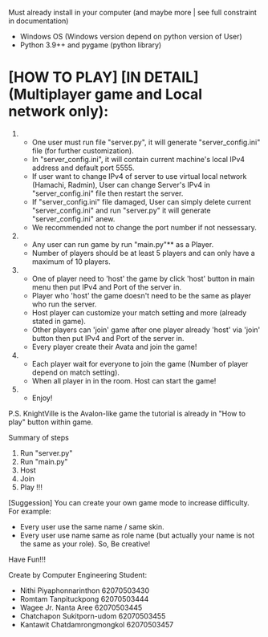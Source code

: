 Must already install in your computer (and maybe more | see full constraint in documentation)
- Windows OS (Windows version depend on python version of User)
- Python 3.9++ and pygame (python library)

# [HOW TO PLAY] [IN DETAIL] (Multiplayer game and Local network only):
1. - One user must run file "server.py", it will generate "server_config.ini" file (for further customization).
   - In "server_config.ini", it will contain current machine's local IPv4 address and default port 5555.
   - If user want to change IPv4 of server to use virtual local network (Hamachi, Radmin), User can change
     Server's IPv4 in "server_config.ini" file then restart the server.
   - If "server_config.ini" file damaged, User can simply delete current "server_config.ini" and run "server.py"
     it will generate "server_config.ini" anew.
   - We recommended not to change the port number if not nessessary.

2. - Any user can run game by run "main.py"** as a Player.
   - Number of players should be at least 5 players and can only have a maximum of 10 players.

3. - One of player need to 'host' the game by click 'host' button in main menu
     then put IPv4 and Port of the server in.
   - Player who 'host' the game doesn't need to be the same as player who run the server.
   - Host player can customize your match setting and more (already stated in game).
   - Other players can 'join' game after one player already 'host' via 'join' button
     then put IPv4 and Port of the server in.
   - Every player create their Avata and join the game!

4. - Each player wait for everyone to join the game (Number of player depend on match setting).
   - When all player in in the room. Host can start the game!

5. - Enjoy!

P.S. KnightVille is the Avalon-like game the tutorial is already in "How to play" button within game.

Summary of steps
1. Run "server.py"
2. Run "main.py"
3. Host
4. Join
5. Play !!!

[Suggession] You can create your own game mode to increase difficulty.
For example: 
- Every user use the same name / same skin.
- Every user use name same as role name (but actually your name is not the same as your role).
So, Be creative!

Have Fun!!!

Create by Computer Engineering Student:
- Nithi Piyaphonnarinthon	62070503430
- Romtam Tanpituckpong		62070503444
- Wagee Jr. Nanta Aree 		62070503445
- Chatchapon Sukitporn-udom 	62070503455
- Kantawit Chatdamrongmongkol 	62070503457
